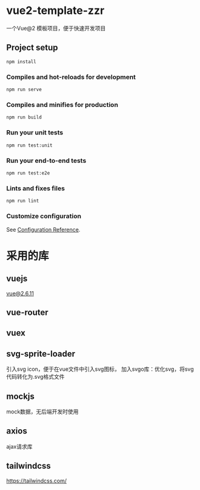 # vue2-template-zzr
一个Vue@2 模板项目，便于快速开发项目

## Project setup
```
npm install
```

### Compiles and hot-reloads for development
```
npm run serve
```

### Compiles and minifies for production
```
npm run build
```

### Run your unit tests
```
npm run test:unit
```

### Run your end-to-end tests
```
npm run test:e2e
```

### Lints and fixes files
```
npm run lint
```

### Customize configuration
See [Configuration Reference](https://cli.vuejs.org/config/).

# 采用的库

## vuejs
vue@2.6.11

## vue-router

## vuex
## svg-sprite-loader
引入svg icon，便于在vue文件中引入svg图标，
加入svgo库：优化svg，将svg代码转化为.svg格式文件

## mockjs
mock数据，无后端开发时使用

## axios
ajax请求库

## tailwindcss
https://tailwindcss.com/